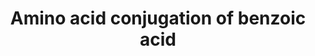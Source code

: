 ---
annotations:
- id: PW:0001229
  parent: classic metabolic pathway
  type: Pathway Ontology
  value: xenobiotic metabolic pathway
- id: PW:0000440
  parent: classic metabolic pathway
  type: Pathway Ontology
  value: glycine metabolic pathway
authors:
- Lore
- Thomas
- MaintBot
- Susan
- Pieter Giesbertz
- MartijnVanIersel
- Mkutmon
- DeSl
- Fehrhart
description: Despite being the first conjugation reaction demonstrated in humans,
  amino acid conjugation as a route of metabolism of xenobiotic carboxylic acids is
  not well characterised. This is principally due to the small number and limited
  structural diversity of xenobiotic substrates for amino acid conjugation. Unlike
  CYP and uridine 5′-diphosphate glucuronosyltransferase, which are localised in the
  endoplasmic reticulum, the enzymes of amino acid conjugation reside in mitochondria.
  Unique among drug metabolism pathways, amino acid conjugation involves initial formation
  of a xenobiotic acyl-CoA thioester that is then conjugated principally with glycine
  in humans.   Exogenously administered benzoic acid is metabolised to hippuric acid
  with a conjugation reaction in humans (as discovered in the first metabolism study
  in humans).
last-edited: 2020-07-02
ndex: 7d981748-8b61-11eb-9e72-0ac135e8bacf
organisms:
- Homo sapiens
redirect_from:
- /index.php/Pathway:WP521
- /instance/WP521
revision: null
schema-jsonld:
- '@context': https://schema.org/
  '@id': https://wikipathways.github.io/pathways/WP521.html
  '@type': Dataset
  creator:
    '@type': Organization
    name: WikiPathways
  description: Despite being the first conjugation reaction demonstrated in humans,
    amino acid conjugation as a route of metabolism of xenobiotic carboxylic acids
    is not well characterised. This is principally due to the small number and limited
    structural diversity of xenobiotic substrates for amino acid conjugation. Unlike
    CYP and uridine 5′-diphosphate glucuronosyltransferase, which are localised in
    the endoplasmic reticulum, the enzymes of amino acid conjugation reside in mitochondria.
    Unique among drug metabolism pathways, amino acid conjugation involves initial
    formation of a xenobiotic acyl-CoA thioester that is then conjugated principally
    with glycine in humans.   Exogenously administered benzoic acid is metabolised
    to hippuric acid with a conjugation reaction in humans (as discovered in the first
    metabolism study in humans).
  keywords:
  - AMP
  - ATP
  - Acetyl CoA
  - Acyl-CoA synthetase
  - Benzoic acid
  - Benzoyl-CoA
  - Coenzyme A
  - GLYAT
  - GLYATL1
  - GLYATL2
  - Phosphate
  - benzoyl-AMP
  - glycine
  - hippuric acid
  license: CC0
  name: Amino acid conjugation of benzoic acid
seo: CreativeWork
title: Amino acid conjugation of benzoic acid
wpid: WP521
---